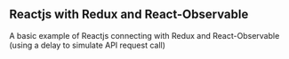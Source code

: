 ## Reactjs with Redux and React-Observable

A basic example of Reactjs connecting with Redux and React-Observable (using a delay to simulate API request call)